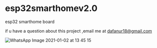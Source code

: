 # esp32smarthomev2.0
esp32 smarthome board

if u have a question about this project ,email me at dafanur18@gmail.com


![WhatsApp Image 2021-01-02 at 13 45 15](https://user-images.githubusercontent.com/75739124/103452345-f58e1400-4d00-11eb-8950-8cd43e8f5066.jpeg)
